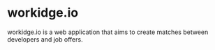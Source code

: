 # workidge.io
workidge.io is a web application that aims to create matches between developers and job offers.
